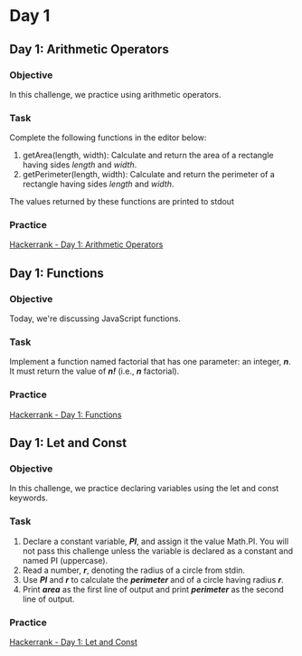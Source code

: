 # Day 1

## Day 1: Arithmetic Operators
### Objective
In this challenge, we practice using arithmetic operators.

### Task

Complete the following functions in the editor below:

1. getArea(length, width): Calculate and return the area of a rectangle having sides _length_ and _width_.
1. getPerimeter(length, width): Calculate and return the perimeter of a rectangle having sides _length_ and _width_. 
   
The values returned by these functions are printed to stdout



### Practice
[Hackerrank - Day 1: Arithmetic Operators](https://www.hackerrank.com/challenges/js10-arithmetic-operators/problem)

## Day 1: Functions
### Objective
Today, we're discussing JavaScript functions.

### Task

Implement a function named factorial that has one parameter: an integer, **_n_**. It must return the value of **_n!_** (i.e., **_n_** factorial).

### Practice
[Hackerrank - Day 1: Functions](https://www.hackerrank.com/challenges/js10-function/problem)


## Day 1: Let and Const
### Objective
In this challenge, we practice declaring variables using the let and const keywords.

### Task
1. Declare a constant variable, **_PI_**, and assign it the value Math.PI. You will not pass this challenge unless the variable is declared as a constant and named PI (uppercase).
1. Read a number, **_r_**, denoting the radius of a circle from stdin.
1. Use **_PI_** and **_r_** to calculate the **_perimeter_** and  of a circle having radius **_r_**.
1. Print **_area_** as the first line of output and print **_perimeter_** as the second line of output.


### Practice
[Hackerrank - Day 1: Let and Const](https://www.hackerrank.com/challenges/js10-let-and-const/problem)
